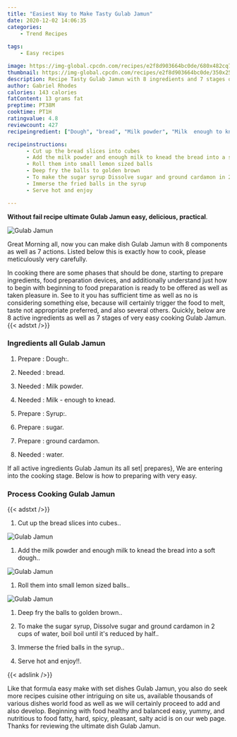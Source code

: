 ```yaml
---
title: "Easiest Way to Make Tasty Gulab Jamun"
date: 2020-12-02 14:06:35
categories:
    - Trend Recipes
    
tags:
    - Easy recipes

image: https://img-global.cpcdn.com/recipes/e2f8d903664bc0de/680x482cq70/gulab-jamun-recipe-main-photo.jpg
thumbnail: https://img-global.cpcdn.com/recipes/e2f8d903664bc0de/350x250cq70/gulab-jamun-recipe-main-photo.jpg
description: Recipe Tasty Gulab Jamun with 8 ingredients and 7 stages of easy cooking.
author: Gabriel Rhodes
calories: 143 calories
fatContent: 13 grams fat
preptime: PT38M
cooktime: PT1H
ratingvalue: 4.8
reviewcount: 427
recipeingredient: ["Dough", "bread", "Milk powder", "Milk  enough to knead", "Syrup", "sugar", "ground cardamon", "water"]

recipeinstructions: 
      - Cut up the bread slices into cubes 
      - Add the milk powder and enough milk to knead the bread into a soft dough 
      - Roll them into small lemon sized balls 
      - Deep fry the balls to golden brown 
      - To make the sugar syrup Dissolve sugar and ground cardamon in 2 cups of water boil boil until its reduced by half 
      - Immerse the fried balls in the syrup 
      - Serve hot and enjoy

---
```




**Without fail recipe ultimate Gulab Jamun easy, delicious, practical**. 


![Gulab Jamun](https://img-global.cpcdn.com/recipes/e2f8d903664bc0de/680x482cq70/gulab-jamun-recipe-main-photo.jpg "Gulab Jamun")




Great Morning all, now you can make dish Gulab Jamun with 8 components as well as 7 actions. Listed below this is exactly how to cook, please meticulously very carefully.

In cooking there are some phases that should be done, starting to prepare ingredients, food preparation devices, and additionally understand just how to begin with beginning to food preparation is ready to be offered as well as taken pleasure in. See to it you has sufficient time as well as no is considering something else, because will certainly trigger the food to melt, taste not appropriate preferred, and also several others. Quickly, below are 8 active ingredients as well as 7 stages of very easy cooking Gulab Jamun.
{{< adstxt />}}

### Ingredients all Gulab Jamun


1. Prepare  : Dough:.

1. Needed  : bread.

1. Needed  : Milk powder.

1. Needed  : Milk - enough to knead.

1. Prepare  : Syrup:.

1. Prepare  : sugar.

1. Prepare  : ground cardamon.

1. Needed  : water.



If all active ingredients Gulab Jamun its all set| prepares}, We are entering into the cooking stage. Below is how to preparing with very easy.

### Process Cooking Gulab Jamun

{{< adstxt />}}


1. Cut up the bread slices into cubes..



![Gulab Jamun](https://img-global.cpcdn.com/steps/1e9878d95aea4c0c/160x128cq70/gulab-jamun-recipe-step-1-photo.jpg" "Gulab Jamun")



1. Add the milk powder and enough milk to knead the bread into a soft dough..



![Gulab Jamun](https://img-global.cpcdn.com/steps/2b574b3eb3548aba/160x128cq70/gulab-jamun-recipe-step-2-photo.jpg" "Gulab Jamun")



1. Roll them into small lemon sized balls..



![Gulab Jamun](https://img-global.cpcdn.com/steps/47f16aae882cfeca/160x128cq70/gulab-jamun-recipe-step-3-photo.jpg" "Gulab Jamun")



1. Deep fry the balls to golden brown..



1. To make the sugar syrup, Dissolve sugar and ground cardamon in 2 cups of water, boil boil until it&#39;s reduced by half..



1. Immerse the fried balls in the syrup..



1. Serve hot and enjoy!!.





{{< adslink />}}

Like that formula easy make with set dishes Gulab Jamun, you also do seek more recipes cuisine other intriguing on site us, available thousands of various dishes world food as well as we will certainly proceed to add and also develop. Beginning with food healthy and balanced easy, yummy, and nutritious to food fatty, hard, spicy, pleasant, salty acid is on our web page. Thanks for reviewing the ultimate dish Gulab Jamun.
